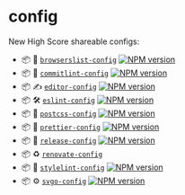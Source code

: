 # config

New High Score shareable configs:

- :package: :hedgehog: [`browserslist-config`](packages/browserslist-config) [![NPM version](https://img.shields.io/npm/v/@newhighsco/browserslist-config.svg)](https://www.npmjs.com/package/@newhighsco/browserslist-config)
- :package: :speech_balloon: [`commitlint-config`](packages/commitlint-config) [![NPM version](https://img.shields.io/npm/v/@newhighsco/commitlint-config.svg)](https://www.npmjs.com/package/@newhighsco/commitlint-config)
- :package: :writing_hand: [`editor-config`](packages/editor-config) [![NPM version](https://img.shields.io/npm/v/@newhighsco/editor-config.svg)](https://www.npmjs.com/package/@newhighsco/editor-config)
- :package: :hammer_and_wrench: [`eslint-config`](packages/eslint-config) [![NPM version](https://img.shields.io/npm/v/@newhighsco/eslint-config.svg)](https://www.npmjs.com/package/@newhighsco/eslint-config)
- :package: :postbox: [`postcss-config`](packages/postcss-config) [![NPM version](https://img.shields.io/npm/v/@newhighsco/postcss-config.svg)](https://www.npmjs.com/package/@newhighsco/postcss-config)
- :package: :nail_care: [`prettier-config`](packages/prettier-config) [![NPM version](https://img.shields.io/npm/v/@newhighsco/prettier-config.svg)](https://www.npmjs.com/package/@newhighsco/prettier-config)
- :package: :rocket: [`release-config`](packages/release-config) [![NPM version](https://img.shields.io/npm/v/@newhighsco/release-config.svg)](https://www.npmjs.com/package/@newhighsco/release-config)
- :package: :recycle: [`renovate-config`](packages/renovate-config)
- :package: :necktie: [`stylelint-config`](packages/stylelint-config) [![NPM version](https://img.shields.io/npm/v/@newhighsco/stylelint-config.svg)](https://www.npmjs.com/package/@newhighsco/stylelint-config)
- :package: :gear: [`svgo-config`](packages/svgo-config) [![NPM version](https://img.shields.io/npm/v/@newhighsco/svgo-config.svg)](https://www.npmjs.com/package/@newhighsco/svgo-config)

